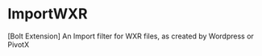 ImportWXR
=========

[Bolt Extension] An Import filter for WXR files, as created by Wordpress or PivotX